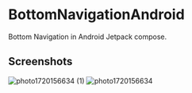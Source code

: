 # BottomNavigationAndroid
Bottom Navigation in Android Jetpack compose.

## Screenshots

![photo1720156634 (1)](https://github.com/1902shubh/BottomNavInJetpackCompose/assets/46995327/212169e4-001a-4eb0-bd31-34a62177bf19)
![photo1720156634](https://github.com/1902shubh/BottomNavInJetpackCompose/assets/46995327/d7577c6d-ceb1-436e-b8f6-fc57b1d4d1e3)
